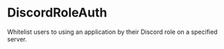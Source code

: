 # DiscordRoleAuth
Whitelist users to using an application by their Discord role on a specified server.
